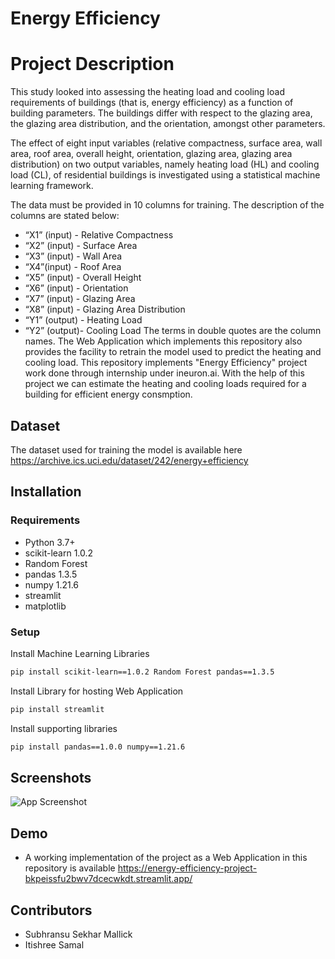 # Energy Efficiency
# Project Description

This study looked into assessing the heating load and cooling load requirements of buildings (that is, energy efficiency) as a function of building parameters. The buildings differ with respect to the glazing area, the glazing area distribution, and the orientation, amongst other parameters.

The effect of eight input variables (relative compactness, surface area, wall area, roof
area, overall height, orientation, glazing area, glazing area distribution) on two output
variables, namely heating load (HL) and cooling load (CL), of residential buildings is
investigated using a statistical machine learning framework.

The data must be provided in 10 columns for training. The description of the columns are stated below:
- “X1” (input) - Relative Compactness
- “X2” (input) - Surface Area
- “X3” (input) - Wall Area
- “X4”(input)  - Roof Area
- “X5” (input) - Overall Height
- “X6” (input) - Orientation
- “X7” (input) - Glazing Area
- “X8” (input) - Glazing Area Distribution
- “Y1” (output) - Heating Load
- “Y2” (output)- Cooling Load
The terms in double quotes are the column names.
The Web Application which implements this repository also provides the facility to retrain the model used to predict the heating and cooling load.
This repository implements "Energy Efficiency" project work done through internship under ineuron.ai.
With the help of this project we can estimate the heating and cooling loads required for a building for efficient energy consmption.

## Dataset
The dataset used for training the model is available here https://archive.ics.uci.edu/dataset/242/energy+efficiency
## Installation
### Requirements 
- Python 3.7+
- scikit-learn 1.0.2
- Random Forest
- pandas 1.3.5
- numpy 1.21.6
- streamlit
- matplotlib

### Setup
Install Machine Learning Libraries

```bash
pip install scikit-learn==1.0.2 Random Forest pandas==1.3.5
```
Install Library for hosting Web Application 
```bash
pip install streamlit
```
Install supporting libraries
```bash
pip install pandas==1.0.0 numpy==1.21.6
```
## Screenshots

![App Screenshot](https://drive.google.com/file/d/10Mdsh7vsFOBYhDwkcbvuK_h8JEcWrRVp/view?usp=drive_link)


## Demo

- A working implementation of the project as a Web Application in this repository is available https://energy-efficiency-project-bkpeissfu2bwv7dcecwkdt.streamlit.app/
## Contributors

- Subhransu Sekhar Mallick
- Itishree Samal

